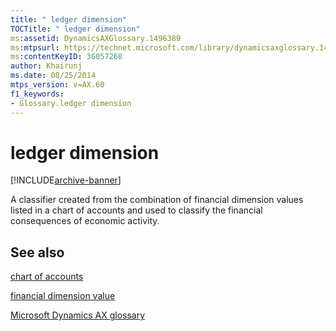 ```yaml
---
title: " ledger dimension"
TOCTitle: " ledger dimension"
ms:assetid: DynamicsAXGlossary.1496389
ms:mtpsurl: https://technet.microsoft.com/library/dynamicsaxglossary.1496389(v=AX.60)
ms:contentKeyID: 36057268
author: Khairunj
ms.date: 08/25/2014
mtps_version: v=AX.60
f1_keywords:
- Glossary.ledger dimension
---
```


# ledger dimension


[!INCLUDE[archive-banner](includes/archive-banner.md)]

A classifier created from the combination of financial dimension values listed in a chart of accounts and used to classify the financial consequences of economic activity.

## See also

[chart of accounts](chart-of-accounts.md)

[financial dimension value](financial-dimension-value.md)

[Microsoft Dynamics AX glossary](glossary/microsoft-dynamics-ax-glossary.md)

  


